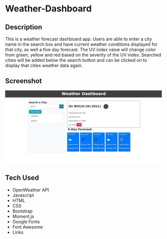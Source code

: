 # Weather-Dashboard

## Description
This is a weather forecast dashboard app. Users are able to enter a city name in the search box and have current weather conditions displayed for that city, as well a five day forecast. The UV index value will change color from green, yellow and red based on the severity of the UV index. Searched cities will be added below the search button and can be clicked on to display that cities weather data again.

## Screenshot
![Weatherdashboard](assets/images/weatherdashboard.jpg)


## Tech Used
- OpenWeather API
- Javascript
- HTML
- CSS
- Bootstrap
- Moment.js
- Google Fonts
- Font Awesome
- Links